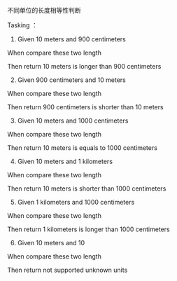 不同单位的长度相等性判断

Tasking ：

1. Given 10 meters and 900 centimeters

When compare these two length

Then return 10 meters is longer than 900 centimeters

2. Given 900 centimeters and 10 meters

When compare these two length

Then return 900 centimeters is shorter than 10 meters

3. Given 10 meters and 1000 centimeters

When compare these two length

Then return 10 meters is equals to 1000 centimeters

4. Given 10 meters and 1 kilometers

When compare these two length

Then return 10 meters is shorter than 1000 centimeters

5. Given 1 kilometers and 1000 centimeters

When compare these two length

Then return 1 kilometers is longer than 1000 centimeters

6. Given 10 meters and 10

When compare these two length

Then return not supported unknown units